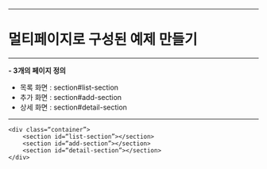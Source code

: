 <!--
{
	"id": "f5",
	"title": "예제 만들기 1",
	"group": 1,
	"order": 16
}
-->

-----------------------

# 멀티페이지로 구성된 예제 만들기  #

-----------------------

**- 3개의 페이지 정의**

- 목록 화면 : section#list-section
- 추가 화면 : section#add-section
- 상세 화면 : section#detail-section
***
	<div class=“container”>
		<section id=“list-section”></section>
		<section id=“add-section”></section>
		<section id=“detail-section”></section>
	</div>
